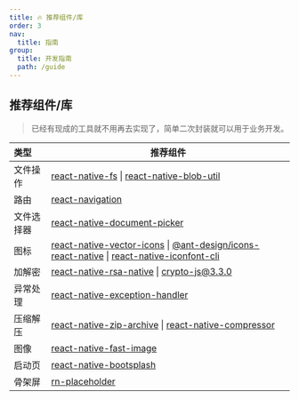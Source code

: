 ```yaml
---
title: 🔥 推荐组件/库
order: 3
nav:
  title: 指南
group:
  title: 开发指南
  path: /guide
---
```


## 推荐组件/库

> 已经有现成的工具就不用再去实现了，简单二次封装就可以用于业务开发。

| 类型       | 推荐组件                                                                                                                                                                                                                                                        |
| :--------- | --------------------------------------------------------------------------------------------------------------------------------------------------------------------------------------------------------------------------------------------------------------- |
| 文件操作   | [react-native-fs](https://github.com/itinance/react-native-fs) \| [react-native-blob-util](https://github.com/RonRadtke/react-native-blob-util)                                                                                                                 |
| 路由       | [react-navigation](https://github.com/react-navigation/react-navigation)                                                                                                                                                                                        |
| 文件选择器 | [react-native-document-picker](https://github.com/rnmods/react-native-document-picker)                                                                                                                                                                          |
| 图标       | [react-native-vector-icons](https://github.com/oblador/react-native-vector-icons) \| [@ant-design/icons-react-native](https://github.com/ant-design/ant-design-icons) \| [react-native-iconfont-cli](https://github.com/iconfont-cli/react-native-iconfont-cli) |
| 加解密     | [react-native-rsa-native](https://github.com/amitaymolko/react-native-rsa-native) \| [crypto-js@3.3.0](https://github.com/brix/crypto-js)                                                                                                                       |
| 异常处理   | [react-native-exception-handler](https://github.com/a7ul/react-native-exception-handler)                                                                                                                                                                        |
| 压缩解压   | [react-native-zip-archive](https://github.com/mockingbot/react-native-zip-archive) \| [react-native-compressor](https://github.com/Shobbak/react-native-compressor)                                                                                             |
| 图像       | [react-native-fast-image](https://github.com/DylanVann/react-native-fast-image)                                                                                                                                                                                 |
| 启动页     | [react-native-bootsplash](https://github.com/zoontek/react-native-bootsplash)                                                                                                                                                                                   |
| 骨架屏     | [rn-placeholder](https://github.com/mfrachet/rn-placeholder)                                                                                                                                                                                                    |
